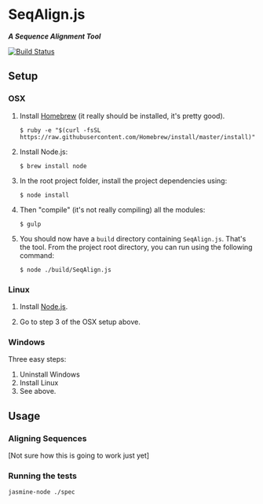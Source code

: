 # SeqAlign.js

___A Sequence Alignment Tool___

[![Build Status](https://travis-ci.org/craigsketchley/SeqAlignJS.svg?branch=master)](https://travis-ci.org/craigsketchley/SeqAlignJS)

## Setup

### OSX

1. Install [Homebrew](http://brew.sh/) (it really should be installed, it's pretty good).

    ```
    $ ruby -e "$(curl -fsSL https://raw.githubusercontent.com/Homebrew/install/master/install)"
    ```
2. Install Node.js:

    ```
    $ brew install node
    ```
3. In the root project folder, install the project dependencies using:

    ```
    $ node install
    ```
4. Then "compile" (it's not really compiling) all the modules:

    ```
    $ gulp
    ```
5. You should now have a `build` directory containing `SeqAlign.js`. That's the tool. From the project root directory, you can run using the following command:

    ```
    $ node ./build/SeqAlign.js
    ```

### Linux

1. Install [Node.js](http://nodejs.org).

2. Go to step 3 of the OSX setup above.

### Windows

Three easy steps:

1. Uninstall Windows
2. Install Linux
3. See above.

## Usage

### Aligning Sequences

[Not sure how this is going to work just yet]

### Running the tests

```
jasmine-node ./spec
```
